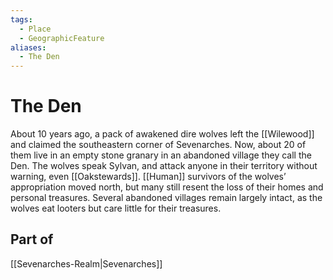 ```yaml
---
tags:
  - Place
  - GeographicFeature
aliases:
  - The Den
---
```

# The Den
About 10 years ago, a pack of awakened dire wolves left the [[Wilewood]] and claimed the southeastern corner of Sevenarches. Now, about 20 of them live in an empty stone granary in an abandoned village they call the Den. The wolves speak Sylvan, and attack anyone in their territory without warning, even [[Oakstewards]]. [[Human]] survivors of the wolves’ appropriation moved north, but many still resent the loss of their homes and personal treasures. Several abandoned villages remain largely intact, as the wolves eat looters but care little for their treasures. 

## Part of
[[Sevenarches-Realm|Sevenarches]]